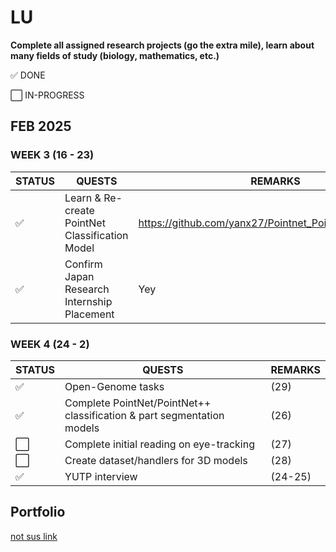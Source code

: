 # **LU**

**Complete all assigned research projects (go the extra mile), learn about many fields of study (biology, mathematics, etc.)**

:white_check_mark: DONE

:white_large_square: IN-PROGRESS

## **FEB 2025**

### **WEEK 3 (16 - 23)**

| STATUS | QUESTS | REMARKS |
| --- | --- | --- |
| :white_check_mark: | Learn & Re-create PointNet Classification Model | https://github.com/yanx27/Pointnet_Pointnet2_pytorch.git |
| :white_check_mark: | Confirm Japan Research Internship Placement | Yey |

### **WEEK 4 (24 - 2)**

| STATUS | QUESTS | REMARKS |
| --- | --- | --- |
| :white_check_mark: | Open-Genome tasks | (29) |
| :white_check_mark: | Complete PointNet/PointNet++ classification & part segmentation models | (26) |
| :white_large_square: | Complete initial reading on eye-tracking | (27) |
| :white_large_square: | Create dataset/handlers for 3D models | (28) |
| :white_check_mark: | YUTP interview | (24-25) |

## **Portfolio**

[not sus link](https://www.luhouyang.com/)